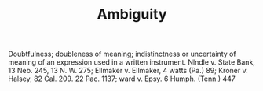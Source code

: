 ---
title: Ambiguity
letter: A
permalink: "/definitions/bld-ambiguity.html"
body: Doubtfulness; doubleness of meaning; indistinctness or uncertainty of meaning
  of an expression used in a written instrument. Nlndle v. State Bank, 13 Neb. 245,
  13 N. W. 275; Ellmaker v. Ellmaker, 4 watts (Pa.) 89; Kroner v. Halsey, 82 Cal.
  209. 22 Pac. 1137; ward v. Epsy. 6 Humph. (Tenn.) 447
published_at: '2018-07-07'
source: Black's Law Dictionary 2nd Ed (1910)
layout: post
---